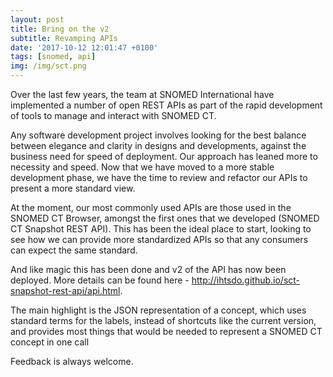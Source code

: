 ```yaml
---
layout: post
title: Bring on the v2
subtitle: Revamping APIs
date: '2017-10-12 12:01:47 +0100'
tags: [snomed, api]
img: /img/sct.png
---
```


Over the last few years, the team at SNOMED International have implemented a number of open REST APIs as part of the rapid development of tools to manage and interact with SNOMED CT.


Any software development project involves looking for the best balance between elegance and clarity in designs and developments, against the business need for speed of deployment. Our approach has leaned more to necessity and speed. Now that we have moved to a more stable development phase, we have the time to review and refactor our APIs to present a more standard view.


At the moment, our most commonly used APIs are those used in the SNOMED CT Browser, amongst the first ones that we developed (SNOMED CT Snapshot REST API). This has been the ideal place to start, looking to see how we can provide more standardized APIs so that any consumers can expect the same standard.


And like magic this has been done and v2 of the API has now been deployed. More details can be found here - http://ihtsdo.github.io/sct-snapshot-rest-api/api.html.


The main highlight is the JSON representation of a concept, which uses standard terms for the labels, instead of shortcuts like the current version, and provides most things that would be needed to represent a SNOMED CT concept in one call

Feedback is always welcome.
